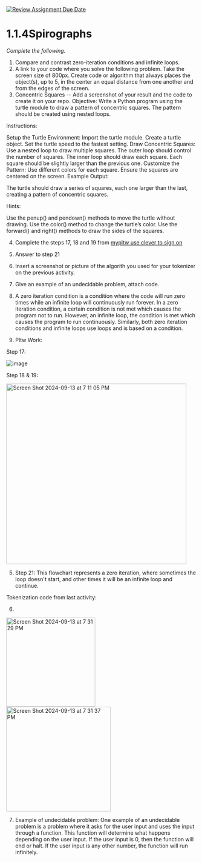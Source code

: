 [![Review Assignment Due Date](https://classroom.github.com/assets/deadline-readme-button-22041afd0340ce965d47ae6ef1cefeee28c7c493a6346c4f15d667ab976d596c.svg)](https://classroom.github.com/a/SkD24yV8)
# 1.1.4Spirographs

*Complete the following.*

1. Compare and contrast zero-iteration conditions and infinite loops.
2. A link to your code where you solve the following problem. Take the screen size of 800px. Create code or algorithm that always places the object(s), up to 5, in the center an equal distance from one another and from the edges of the screen.
3. Concentric Squares -- Add a screenshot of your result and the code to create it on your repo.
Objective: Write a Python program using the turtle module to draw a pattern of concentric squares. The pattern should be created using nested loops.

Instructions:

Setup the Turtle Environment:
Import the turtle module.
Create a turtle object.
Set the turtle speed to the fastest setting.
Draw Concentric Squares:
Use a nested loop to draw multiple squares.
The outer loop should control the number of squares.
The inner loop should draw each square.
Each square should be slightly larger than the previous one.
Customize the Pattern:
Use different colors for each square.
Ensure the squares are centered on the screen.
Example Output:

The turtle should draw a series of squares, each one larger than the last, creating a pattern of concentric squares.

Hints:

Use the penup() and pendown() methods to move the turtle without drawing.
Use the color() method to change the turtle’s color.
Use the forward() and right() methods to draw the sides of the squares.


4. Complete the steps 17, 18 and 19 from [mypltw use clever to sign on](https://pltw.read.inkling.com/a/b/5310c007377c46e28d745961310f0c2e/p/728c751a6c4145bea0ea83c5058fb9f9#44b0003a2ee14fcc9865e7bb5faec747)
5. Answer to step 21
6. Insert a screenshot or picture of the algorith you used for your tokenizer on the previous activity.
7. Give an example of an undecidable problem, attach code.
   
1. A zero iteration condition is a condition where the code will run zero times while an infinite loop will continuously run forever. In a zero iteration condition, a certain condition is not met which causes the program not to run. However, an infinite loop, the condition is met which causes the program to run continuously. Similarly, both zero iteration conditions and infinite loops use loops and is based on a condition.

4. Pltw Work:

Step 17:

![image](https://github.com/user-attachments/assets/7b1bd5a8-75d2-4389-b8fa-e8d20b9f28f7)

Step 18 & 19:

<img width="476" alt="Screen Shot 2024-09-13 at 7 11 05 PM" src="https://github.com/user-attachments/assets/c29532f2-d5fd-4d6d-8465-be9035e682d7">

5. Step 21: This flowchart represents a zero iteration, where sometimes the loop doesn't start, and other times it will be an infinite loop and continue.

Tokenization code from last activity:

6. 

<img width="235" alt="Screen Shot 2024-09-13 at 7 31 29 PM" src="https://github.com/user-attachments/assets/0ca3f0fa-0795-49e1-9f17-7495dc34733c">
<img width="276" alt="Screen Shot 2024-09-13 at 7 31 37 PM" src="https://github.com/user-attachments/assets/53e909a0-effe-4c52-a4fa-f377611b8fe9">

7. Example of undecidable problem: One example of an undecidable problem is a problem where it asks for the user input and uses the input through a function. This function will determine what happens depending on the user input. If the user input is 0, then the function will end or halt. If the user input is any other number, the function will run infinitely.
